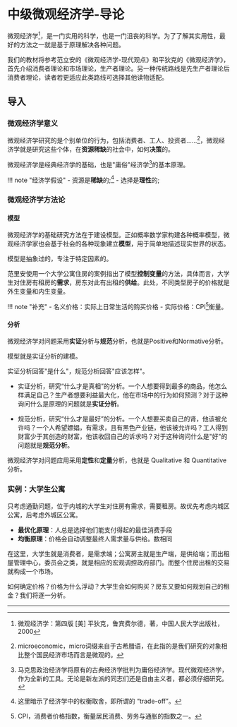 # 中级微观经济学-导论

微观经济学[^1]，是一门实用的科学，也是一门沮丧的科学。为了了解其实用性，最好的方法之一就是基于原理解决各种问题。

我们的教材将参考范立安的《微观经济学-现代观点》和平狄克的《微观经济学》，首先介绍消费者理论和市场理论，生产者理论。另一种传统路线是先生产者理论后消费者理论，读者若更适应此类路线可选择其他读物适配。

## 导入

### 微观经济学意义

微观经济学研究的是个别单位的行为，包括消费者、工人、投资者……[^2]，微观经济学就是研究这些个体，在**资源稀缺**的社会中，如何**决策**的。

微观经济学是经典经济学的基础，也是"庸俗"经济学[^3]的基本原理。

!!! note "经济学假设"
	- 资源是**稀缺**的;[^4]
	- 选择是**理性**的;

### 微观经济学方法论

#### 模型

微观经济学的基础研究方法在于建设模型。正如概率数学家构建各种概率模型，微观经济学家也会基于社会的各种现象建立**模型**，用于简单地描述现实世界的状态。

模型是抽象过的，专注于特定因素的。

范里安使用一个大学公寓住房的案例指出了模型**控制变量**的方法，具体而言，大学生对住房有租房的**需求**，房东对此有出租的**供给**。此处，不同类型房子的价格就是外生变量和内生变量。

!!! note "补充"
	- 名义价格：实际上日常生活的购买价格
	- 实际价格：CPI[^5]衡量。


#### 分析

微观经济学对问题采用**实证**分析与**规范**分析，也就是Positive和Normative分析。

模型就是实证分析的建模。

实证分析回答"是什么"，规范分析回答"应该怎样"。

- 实证分析，研究“什么才是真相”的分析。一个人想要得到最多的商品，他怎么样满足自己？生产者想要利益最大化，他在市场中的行为如何预测？对于这种询问什么是原理的问题就是**实证分析**。

- 规范分析，研究“什么才是最好”的分析。一个人想要买卖自己的肾，他该被允许吗？一个人希望嫖娼，有需求，且有黑色产业链，他该被允许吗？工人得到财富少于其创造的财富，他该收回自己的诉求吗？对于这种询问什么是"好"的问题就是**规范分析**。

微观经济学对问题应用采用**定性**和**定量**分析，也就是 Qualitative 和 Quantitative 分析。

### 实例：大学生公寓

只考虑通勤问题，位于内城的大学生对住房有需求，需要租房。故优先考虑内城区公寓，后考虑外城区公寓。

- **最优化原理**：人总是选择他们能支付得起的最佳消费手段
- **均衡原理**：价格会自动调整最终人需求量与供给。数相同

在这里，大学生就是消费者，是需求端；公寓房主就是生产端，是供给端；而出租屋管理中心，委员会之类，就是相应的宏观调控政府部门。而整个住房出租的交易就构成一个市场。

如何确定价格？价格为什么浮动？大学生会如何购买？房东又要如何规划自己的租金？我们将逐一分析。

---

[^1]: 微观经济学：第四版 [美] 平狄克，鲁宾费尔德，著，中国人民大学出版社，2000

[^2]: microeconomic，micro词缀来自于古希腊语，在此指的是我们研究的对象相比整个国民经济市场而言是微观的。

[^3]: 马克思政治经济学将原有的古典经济学批判为庸俗经济学。现代微观经济学，作为全新的工具。无论是新左派的同志们还是自由主义者，都必须仔细研究。

[^4]: 这里暗示了经济学中的权衡取舍，即所谓的 “trade-off”。

[^5]: CPI，消费者价格指数，衡量居民消费、劳务与通胀的指数之一。